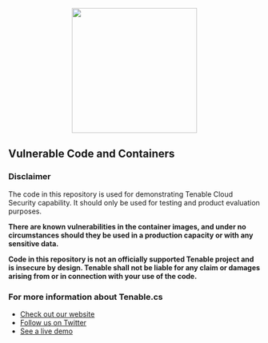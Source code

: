 <p align="center">
<img src="https://static.tenable.com/press/logos/TenableLogo_FullColor_RGB.png" width="250">
</p>

##  Vulnerable Code and Containers

### Disclaimer

The code in this repository is used for demonstrating Tenable Cloud Security capability. It should only be used for testing and product evaluation purposes.

**There are known vulnerabilities in the container images, and under no circumstances should they be used in a production capacity or with any sensitive data.**

**Code in this repository is not an officially supported Tenable project and is insecure by design. Tenable shall not be liable for any claim or damages arising from or in connection with your use of the code.**

### For more information about Tenable.cs

- [Check out our website](https://www.tenable.com/products/tenable-cloud-security)
- [Follow us on Twitter](https://twitter.com/TenableSecurity)
- [See a live demo](https://www.tenable.com/products/tenable-cloud-security#demo)
